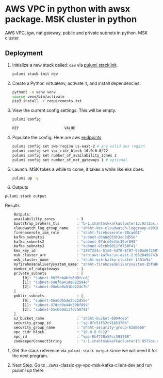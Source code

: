 
# AWS VPC in python with awsx package. MSK cluster in python

AWS VPC, igw, nat gateway, public and private subnets in python. MSK cluster.

## Deployment

1. Initialize a new stack called: `dev` via [pulumi stack init](https://www.pulumi.com/docs/reference/cli/pulumi_stack_init/).

   ```bash
   pulumi stack init dev
   ```

1. Create a Python virtualenv, activate it, and install dependencies:
   ```bash
   python3 -m venv venv
   source venv/bin/activate
   pip3 install -r requirements.txt
   ```

1. View the current config settings. This will be empty.

   ```bash
   pulumi config
   ```

   ```bash
   KEY                     VALUE
   ```

1. Populate the config.  Here are aws [endpoints](https://docs.aws.amazon.com/general/latest/gr/rande.html)

      ```bash
   pulumi config set aws:region us-east-2 # any valid aws region
   pulumi config set vpc_cidr_block 10.0.0.0/22
   pulumi config set number_of_availability_zones 3
   pulumi config set number_of_nat_gateways 1 # optional
   ```

1. Launch.  MSK takes a while to come, it takes a while like eks does.

   ```bash
   pulumi up -y
   ```

1. Outputs

```bash
pulumi stack output
```

  Results
```bash
    Outputs:
    availabililty_zones          : 3
    bootstrap_brokers_tls        : "b-1.shahtmskkafkacluster13.9572ox.c6.kafka.us-east-2.amazonaws.com:9094,b-2.shahtmskkafkacluster13.9572ox.c6.kafka.us-east-2.amazonaws.com:9094,b-3.shahtmskkafkacluster13.9572ox.c6.kafka.us-east-2.amazonaws.com:9094"
    cloudwatch_log_group_name    : "shaht-kms-cloudwatch-loggroup-e991096"
    firehoserole_iam_role        : "shaht-firehoserole-28cad01"
    kafka_subnets1               : "subnet-0ba6d65de3ac2d55e"
    kafka_subnets2               : "subnet-07dcd0e44c39bf899"
    kafka_subnets3               : "subnet-05cbb0d11fd758f41"
    kms_key_id                   : "28872d4c-51a9-4d70-8f07-930ad6f26075"
    msk_cluster_arn              : "arn:aws:kafka:us-east-2:052848974346:cluster/shaht-msk-kafka-cluster-1331e9a/9428f84b-ad0e-4ff8-acf2-e5ef5702608d-6"
    msk_cluster_name             : "shaht-msk-kafka-cluster-1331e9a"
    myfirehosedeliverysystem_name: "shaht-firehosedeliverysystem-1bfa8ea"
    number_of_natgateways        : 1
    private_subnets              : [
        [0]: "subnet-0025cb4bfc0d9fca8"
        [1]: "subnet-0a0fe9418e022594d"
        [2]: "subnet-00ebb0a91be224c7d"
    ]
    public_subnets               : [
        [0]: "subnet-0ba6d65de3ac2d55e"
        [1]: "subnet-07dcd0e44c39bf899"
        [2]: "subnet-05cbb0d11fd758f41"
    ]
    s3_bucket_name               : "shaht-bucket-6994ceb"
    security_group_id            : "sg-0fc51f52c91b53706"
    security_group_name          : "shaht-security-group-82d8eb0"
    vpc_cidr_block               : "10.0.0.0/22"
    vpc_id                       : "vpc-0b4728a58cc591768"
    zookeeperConnectString       : "z-1.shahtmskkafkacluster13.9572ox.c6.kafka.us-east-2.amazonaws.com:2181,z-2.shahtmskkafkacluster13.9572ox.c6.kafka.us-east-2.amazonaws.com:2181,z-3.shahtmskkafkacluster13.9572ox.c6.kafka.us-east-2.amazonaws.com:2181"
```

1. Get the stack reference via `pulumi stack output` since we will need it for the next program.

1. Next Step. Go to ../aws-classic-py-vpc-msk-kafka-client-dev and run *pulumi up* there